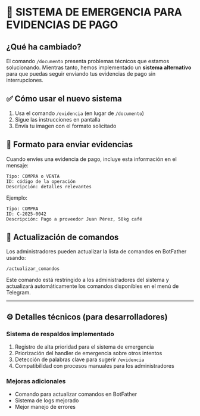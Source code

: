 # 🚨 SISTEMA DE EMERGENCIA PARA EVIDENCIAS DE PAGO

## ¿Qué ha cambiado?

El comando `/documento` presenta problemas técnicos que estamos solucionando. Mientras tanto, hemos implementado un **sistema alternativo** para que puedas seguir enviando tus evidencias de pago sin interrupciones.

## ✅ Cómo usar el nuevo sistema

1. Usa el comando `/evidencia` (en lugar de `/documento`)
2. Sigue las instrucciones en pantalla
3. Envía tu imagen con el formato solicitado

## 📝 Formato para enviar evidencias

Cuando envíes una evidencia de pago, incluye esta información en el mensaje:

```
Tipo: COMPRA o VENTA
ID: código de la operación
Descripción: detalles relevantes
```

Ejemplo:
```
Tipo: COMPRA
ID: C-2025-0042
Descripción: Pago a proveedor Juan Pérez, 50kg café
```

## 🔄 Actualización de comandos

Los administradores pueden actualizar la lista de comandos en BotFather usando:

```
/actualizar_comandos
```

Este comando está restringido a los administradores del sistema y actualizará automáticamente los comandos disponibles en el menú de Telegram.

---

## ⚙️ Detalles técnicos (para desarrolladores)

### Sistema de respaldos implementado

1. Registro de alta prioridad para el sistema de emergencia
2. Priorización del handler de emergencia sobre otros intentos
3. Detección de palabras clave para sugerir `/evidencia`
4. Compatibilidad con procesos manuales para los administradores

### Mejoras adicionales

- Comando para actualizar comandos en BotFather
- Sistema de logs mejorado
- Mejor manejo de errores